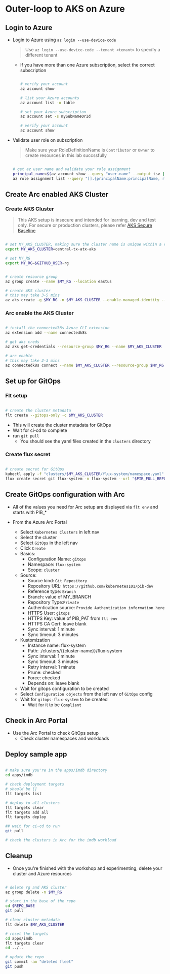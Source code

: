 # Outer-loop to AKS on Azure

## Login to Azure

- Login to Azure using `az login --use-device-code`
  > Use `az login --use-device-code --tenant <tenant>` to specify a different tenant
  - If you have more than one Azure subscription, select the correct subscription

    ```bash

    # verify your account
    az account show

    # list your Azure accounts
    az account list -o table

    # set your Azure subscription
    az account set -s mySubNameOrId

    # verify your account
    az account show

    ```

- Validate user role on subscription
  > Make sure your RoleDefinitionName is `Contributor` or `Owner` to create resources in this lab succssfully

  ```bash

  # get az user name and validate your role assignment
  principal_name=$(az account show --query "user.name" --output tsv | sed -r 's/@.*//')
  az role assignment list --query "[].{principalName:principalName, roleDefinitionName:roleDefinitionName, scope:scope} | [? contains(principalName,'$principal_name')]" -o table

  ```

## Create Arc enabled AKS Cluster

### Create AKS Cluster

> This AKS setup is insecure and intended for learning, dev and test only. For secure or production clusters, please refer [AKS Secure Baseline](https://github.com/mspnp/aks-baseline)

  ```bash

  # set MY_AKS_CLUSTER, making sure the cluster name is unique within a resource group on an Azure subscription and avoids special characters that could not comply with Azure naming conventions such as https:/aka.ms/ResourceGroupNamingRestrictions.
  export MY_AKS_CLUSTER=central-tx-atx-aks

  # set MY_RG
  export MY_RG=$GITHUB_USER-rg

  ```

  ```bash

  # create resource group
  az group create --name $MY_RG --location eastus

  # create AKS cluster
  # this may take 3-5 mins
  az aks create -g $MY_RG -n $MY_AKS_CLUSTER --enable-managed-identity --node-count 1 --generate-ssh-keys

  ```

### Arc enable the AKS Cluster

   ```bash

   # install the connectedk8s Azure CLI extension
   az extension add --name connectedk8s

   # get aks creds
   az aks get-credentials --resource-group $MY_RG --name $MY_AKS_CLUSTER

   # arc enable
   # this may take 2-3 mins
   az connectedk8s connect --name $MY_AKS_CLUSTER --resource-group $MY_RG --location eastus

   ```

## Set up for GitOps

### Flt setup

  ```bash

  # create the cluster metadata
  flt create --gitops-only -c $MY_AKS_CLUSTER

  ```

- This will create the cluster metadata for GitOps
- Wait for ci-cd to complete
- run `git pull`
  - You should see the yaml files created in the `clusters` directory

### Create flux secret

  ```bash

  # create secret for GitOps
  kubectl apply -f "clusters/$MY_AKS_CLUSTER/flux-system/namespace.yaml"
  flux create secret git flux-system -n flux-system --url "$PIB_FULL_REPO" -u gitops -p "$PIB_PAT"

  ```

## Create GitOps configuration with Arc

- All of the values you need for Arc setup are displayed via `flt env` and starts with PIB_*

- From the Azure Arc Portal
  - Select `Kubernetes Clusters` in left nav
  - Select the cluster
  - Select `GitOps` in the left nav
  - Click `Create`
  - Basics:
    - Configuration Name: `gitops`
    - Namespace: `flux-system`
    - Scope: `cluster`
  - Source:
    - Source kind: `Git Repository`
    - Repository URL: `https://github.com/kubernetes101/pib-dev`
    - Reference type: `Branch`
    - Branch: value of MY_BRANCH
    - Repository Type:`Private`
    - Authentication source: `Provide Authentication information here`
    - HTTPS User: `gitops`
    - HTTPS Key: value of PIB_PAT from `flt env`
    - HTTPS CA Cert: leave blank
    - Sync interval: 1 minute
    - Sync timeout: 3 minutes
  - Kustomization
    - Instance name: flux-system
    - Path: ./clusters/{{cluster-name}}/flux-system
    - Sync interval: 1 minute
    - Sync timeout: 3 minutes
    - Retry interval: 1 minute
    - Prune: checked
    - Force: checked
    - Depends on: leave blank
  - Wait for gitops configuration to be created
  - Select `Configuration objects` from the left nav of `GitOps` config
  - Wait for `gitops-flux-system` to be created
    - Wait for it to be `Compliant`

## Check in Arc Portal

- Use the Arc Portal to check GitOps setup
  - Check cluster namespaces and workloads

## Deploy sample app

```bash

# make sure you're in the apps/imdb directory
cd apps/imdb

# check deployment targets
# should be []
flt targets list

# deploy to all clusters
flt targets clear
flt targets add all
flt targets deploy

## wait for ci-cd to run
git pull

# check the clusters in Arc for the imdb workload

```

## Cleanup

- Once you're finished with the workshop and experimenting, delete your cluster and Azure resources

```bash

# delete rg and AKS cluster
az group delete -n $MY_RG

# start in the base of the repo
cd $REPO_BASE
git pull

# clear cluster metadata
flt delete $MY_AKS_CLUSTER

# reset the targets
cd apps/imdb
flt targets clear
cd ../..

# update the repo
git commit -am "deleted fleet"
git push

```
